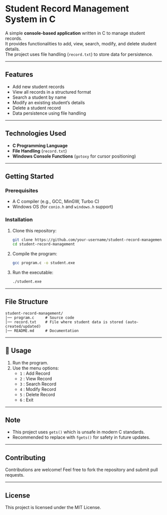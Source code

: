# Student Record Management System in C

A simple **console-based application** written in C to manage student records.  
It provides functionalities to add, view, search, modify, and delete student details.  
The project uses file handling (`record.txt`) to store data for persistence.

---

##  Features
- Add new student records
- View all records in a structured format
- Search a student by name
- Modify an existing student’s details
- Delete a student record
- Data persistence using file handling

---

##  Technologies Used
- **C Programming Language**
- **File Handling** (`record.txt`)
- **Windows Console Functions** (`gotoxy` for cursor positioning)

---

##  Getting Started

### Prerequisites
- A C compiler (e.g., GCC, MinGW, Turbo C)
- Windows OS (for `conio.h` and `windows.h` support)

### Installation
1. Clone this repository:
   ```bash
   git clone https://github.com/your-username/student-record-management.git
   cd student-record-management
   ```
2. Compile the program:
   ```bash
   gcc program.c -o student.exe
   ```
3. Run the executable:
   ```bash
   ./student.exe
   ```

---

##  File Structure
```
student-record-management/
│── program.c     # Source code
│── record.txt    # File where student data is stored (auto-created/updated)
│── README.md     # Documentation
```

---

## 📖 Usage
1. Run the program.
2. Use the menu options:
   - `1` : Add Record
   - `2` : View Record
   - `3` : Search Record
   - `4` : Modify Record
   - `5` : Delete Record
   - `6` : Exit

---

##  Note
- This project uses `gets()` which is unsafe in modern C standards.  
- Recommended to replace with `fgets()` for safety in future updates.

---

##  Contributing
Contributions are welcome! Feel free to fork the repository and submit pull requests.

---

##  License
This project is licensed under the MIT License.
